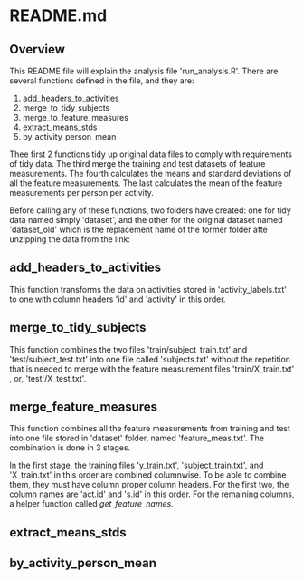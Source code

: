 # README.md

## Overview
This README file will explain the analysis file 'run_analysis.R'.
There are several functions defined in the file, and they are:

1. add_headers_to_activities
2. merge_to_tidy_subjects
3. merge_to_feature_measures
4. extract_means_stds
5. by_activity_person_mean

Thee first 2 functions tidy up original data files to comply with requirements of tidy data.
The third merge the training and test datasets of feature measurements.
The fourth calculates the means and standard deviations of all the feature measurements.
The last calculates the mean of the feature measurements per person per activity.

Before calling any of these functions, two folders have created: one for tidy data named simply 'dataset', and the other for the original dataset named 'dataset_old' which is the replacement name of the former folder afte unzipping the data from the link: 

## add_headers_to_activities
This function transforms the data on activities stored in 'activity_labels.txt' to one with column headers 'id' and 'activity' in this order.

## merge_to_tidy_subjects
This function combines the two files 'train/subject_train.txt' and 'test/subject_test.txt' into one file called 'subjects.txt' without the repetition that is needed to merge with the feature measurement files 'train/X_train.txt' , or, 'test'/X_test.txt'.

## merge_feature_measures
This function combines all the feature measurements from training and test into one file stored in 'dataset' folder, named 'feature_meas.txt'. The combination is done in 3 stages.

In the first stage, the training files 'y_train.txt', 'subject_train.txt', and 'X_train.txt' in this order are combined columnwise.
To be able to combine them, they must have column proper column headers. For the first two, the column names are 'act.id' and 's.id' in this order. For the remaining columns, a helper function called _get_feature_names_.

## extract_means_stds

## by_activity_person_mean
